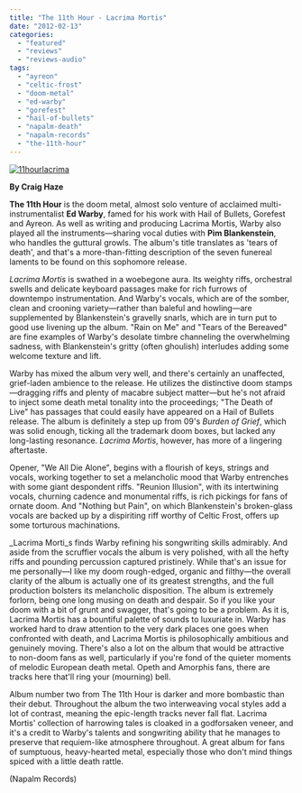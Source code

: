 ```yaml
---
title: "The 11th Hour - Lacrima Mortis"
date: "2012-02-13"
categories: 
  - "featured"
  - "reviews"
  - "reviews-audio"
tags: 
  - "ayreon"
  - "celtic-frost"
  - "doom-metal"
  - "ed-warby"
  - "gorefest"
  - "hail-of-bullets"
  - "napalm-death"
  - "napalm-records"
  - "the-11th-hour"
---
```


[![](http://www.hellbound.ca/wp-content/uploads/2012/02/11hourlacrima.jpg "11hourlacrima")](http://www.hellbound.ca/wp-content/uploads/2012/02/11hourlacrima.jpg)

**By Craig Haze**

**The 11th Hour** is the doom metal, almost solo venture of acclaimed multi-instrumentalist **Ed Warby**, famed for his work with Hail of Bullets, Gorefest and Ayreon. As well as writing and producing Lacrima Mortis, Warby also played all the instruments—sharing vocal duties with **Pim Blankenstein**, who handles the guttural growls. The album's title translates as 'tears of death', and that's a more-than-fitting description of the seven funereal laments to be found on this sophomore release.

_Lacrima Mortis_ is swathed in a woebegone aura. Its weighty riffs, orchestral swells and delicate keyboard passages make for rich furrows of downtempo instrumentation. And Warby's vocals, which are of the somber, clean and crooning variety—rather than baleful and howling—are supplemented by Blankenstein's gravelly snarls, which are in turn put to good use livening up the album. "Rain on Me" and "Tears of the Bereaved" are fine examples of Warby's desolate timbre channeling the overwhelming sadness, with Blankenstein's gritty (often ghoulish) interludes adding some welcome texture and lift.

Warby has mixed the album very well, and there's certainly an unaffected, grief-laden ambience to the release. He utilizes the distinctive doom stamps—dragging riffs and plenty of macabre subject matter—but he's not afraid to inject some death metal tonality into the proceedings; "The Death of Live" has passages that could easily have appeared on a Hail of Bullets release. The album is definitely a step up from 09's _Burden of Grief_, which was solid enough, ticking all the trademark doom boxes, but lacked any long-lasting resonance. _Lacrima Mortis_, however, has more of a lingering aftertaste.

Opener, "We All Die Alone", begins with a flourish of keys, strings and vocals, working together to set a melancholic mood that Warby entrenches with some giant despondent riffs. "Reunion Illusion", with its intertwining vocals, churning cadence and monumental riffs, is rich pickings for fans of ornate doom. And "Nothing but Pain", on which Blankenstein's broken-glass vocals are backed up by a dispiriting riff worthy of Celtic Frost, offers up some torturous machinations.

_Lacrima Morti_s finds Warby refining his songwriting skills admirably. And aside from the scruffier vocals the album is very polished, with all the hefty riffs and pounding percussion captured pristinely. While that's an issue for me personally—I like my doom rough-edged, organic and filthy—the overall clarity of the album is actually one of its greatest strengths, and the full production bolsters its melancholic disposition. The album is extremely forlorn, being one long musing on death and despair. So if you like your doom with a bit of grunt and swagger, that's going to be a problem. As it is, Lacrima Mortis has a bountiful palette of sounds to luxuriate in. Warby has worked hard to draw attention to the very dark places one goes when confronted with death, and Lacrima Mortis is philosophically ambitious and genuinely moving. There's also a lot on the album that would be attractive to non-doom fans as well, particularly if you're fond of the quieter moments of melodic European death metal. Opeth and Amorphis fans, there are tracks here that'll ring your (mourning) bell.

Album number two from The 11th Hour is darker and more bombastic than their debut. Throughout the album the two interweaving vocal styles add a lot of contrast, meaning the epic-length tracks never fall flat. Lacrima Mortis' collection of harrowing tales is cloaked in a godforsaken veneer, and it's a credit to Warby's talents and songwriting ability that he manages to preserve that requiem-like atmosphere throughout. A great album for fans of sumptuous, heavy-hearted metal, especially those who don't mind things spiced with a little death rattle.

(Napalm Records)
